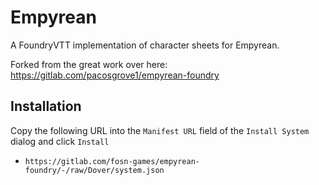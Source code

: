 # Empyrean

A FoundryVTT implementation of character sheets for Empyrean.

Forked from the great work over here: https://gitlab.com/pacosgrove1/empyrean-foundry


## Installation

Copy the following URL into the `Manifest URL` field of the `Install System` dialog and click `Install`

- `https://gitlab.com/fosn-games/empyrean-foundry/-/raw/Dover/system.json`
